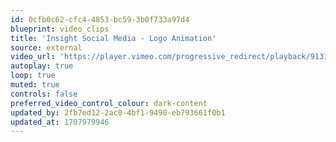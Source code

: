 ```yaml
---
id: 0cfb0c62-cfc4-4853-bc59-3b0f733a97d4
blueprint: video_clips
title: 'Insight Social Media - Logo Animation'
source: external
video_url: 'https://player.vimeo.com/progressive_redirect/playback/913187778/rendition/1080p/file.mp4?loc=external&log_user=0&signature=68153337acac207e003fc1af4f176772b6464de38086678dfac13b954d4e18e5'
autoplay: true
loop: true
muted: true
controls: false
preferred_video_control_colour: dark-content
updated_by: 2fb7ed12-2ac0-4bf1-9490-eb793661f0b1
updated_at: 1707979946
---
```

